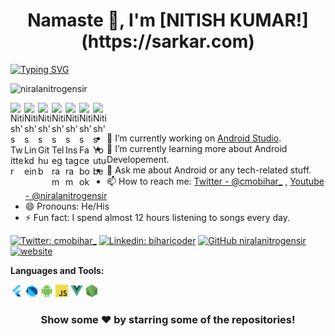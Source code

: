 <!-- ### Hi there 👋 -->

<!--
**niralanitrogensir/niralanitrogensir** is a ✨ _special_ ✨ repository because its `README.md` (this file) appears on your GitHub profile.

Here are some ideas to get you started:

- 🔭 I’m currently working on ...
- 🌱 I’m currently learning ...
- 👯 I’m looking to collaborate on ...
- 🤔 I’m looking for help with ...
- 💬 Ask me about ...
- 📫 How to reach me: ...
- 😄 Pronouns: ...
- ⚡ Fun fact: ...
-->
<!-- ###  Namaste, I'm [NITISH KUMAR!](https://sarkar.com) 👋 -->

<h1 align="center">Namaste 🙏, I'm  [NITISH KUMAR!](https://sarkar.com) </h1>

[![Typing SVG](https://readme-typing-svg.herokuapp.com?font=&size=22&center=true&width=600&lines=Build+%E2%80%A2+Break+%E2%80%A2+Design+%E2%80%A2+Solve+%E2%80%A2+Train+%E2%80%A2+Serve)](https://git.io/typing-svg)


<p align="left"> <img src="https://komarev.com/ghpvc/?username=niralanitrogensir&label=PROFILE+VIEWS&color=blue&style=plastic" alt="niralanitrogensir" /> </p>

<a href="https://twitter.com/cmobihar_">
  <img align="left" alt="Nitish's Twitter" width="22px" src="https://cdn.jsdelivr.net/npm/simple-icons@v3/icons/twitter.svg" />
</a>
<a href="https://linkedin.com/in/biharicoder">
  <img align="left" alt="Nitish's Linkdein" width="22px" src="https://cdn.jsdelivr.net/npm/simple-icons@v3/icons/linkedin.svg" />
</a>
<a href="https://github.com/niralanitrogensir">
  <img align="left" alt="Nitish's Github" width="22px" src="https://cdn.jsdelivr.net/npm/simple-icons@v3/icons/github.svg" />
</a>
<a href="https://t.me/Official_Sarkar">
  <img align="left" alt="Nitish's Telegram" width="22px" src="https://cdn.jsdelivr.net/npm/simple-icons@v3/icons/telegram.svg" />
</a>
<a href="https://instagram.com/niralanitrogensir/">
  <img align="left" alt="Nitish's Instagram" width="22px" src="https://cdn.jsdelivr.net/npm/simple-icons@v3/icons/instagram.svg" />
</a>
<a href="https://www.facebook.com/niralanitrogensir/">
  <img align="left" alt="Nitish's Facebook" width="22px" src="https://cdn.jsdelivr.net/npm/simple-icons@v3/icons/facebook.svg" />
</a>
<a href="https://www.youtube.com/niralanitrogensir/">
  <img align="left" alt="Nitish's Youtube" width="22px" src="https://cdn.jsdelivr.net/npm/simple-icons@v3/icons/youtube.svg" />
</a>

<br/>
<br/>

- 🔭 I’m currently working on [Android Studio](https://niralanitrogensir.live/).
- 🌱 I’m currently learning more about Android Developement.
  <!-- - 👯 I’m looking to collaborate on [Youtube](https://youtube.com/mtechviral). -->
  <!-- - 🤔 I’m looking for help with VelocityX documentation. -->
- 💬 Ask me about Android or any tech-related stuff.
- 📫 How to reach me: [Twitter - @cmobihar\_](https://twitter.com/cmobihar_) , [Youtube - @niralanitrogensir](https://youtube.com/niralanitrogensir)
- 😄 Pronouns: He/His
- ⚡ Fun fact: I spend almost 12 hours listening to songs every day.

[![Twitter: cmobihar_](https://img.shields.io/twitter/follow/cmobihar_?style=social)](https://twitter.com/cmobihar_)
[![Linkedin: biharicoder](https://img.shields.io/badge/-biharicoder-blue?style=flat-square&logo=Linkedin&logoColor=white&link=https://www.linkedin.com/in/biharicoder/)](https://www.linkedin.com/in/biharicoder/)
[![GitHub niralanitrogensir](https://img.shields.io/github/followers/niralanitrogensir?label=follow&style=social)](https://github.com/niralanitrogensir)
[![website](https://img.shields.io/badge/PortfolioWebsite-sarkar.live-2648ff?style=flat-square&logo=google-chrome)](https://sarkar.live/)

**Languages and Tools:**

<code><img height="20" src="https://raw.githubusercontent.com/github/explore/80688e429a7d4ef2fca1e82350fe8e3517d3494d/topics/flutter/flutter.png"></code>
<code><img height="20" src="https://raw.githubusercontent.com/github/explore/80688e429a7d4ef2fca1e82350fe8e3517d3494d/topics/dart/dart.png"></code>
<code><img height="20" src="https://raw.githubusercontent.com/github/explore/80688e429a7d4ef2fca1e82350fe8e3517d3494d/topics/android/android.png"></code>
<code><img height="20" src="https://raw.githubusercontent.com/github/explore/80688e429a7d4ef2fca1e82350fe8e3517d3494d/topics/javascript/javascript.png"></code>
<code><img height="20" src="https://raw.githubusercontent.com/github/explore/80688e429a7d4ef2fca1e82350fe8e3517d3494d/topics/vue/vue.png"></code>
<code><img height="20" src="https://raw.githubusercontent.com/github/explore/80688e429a7d4ef2fca1e82350fe8e3517d3494d/topics/nodejs/nodejs.png"></code>
<!-- 
<a href="https://github.com/niralanitrogensir">
  <img align="center" src="https://github-readme-stats.vercel.app/api/top-langs/?username=niralanitrogensir&theme=light&hide_langs_below=1" />
</a>
<a href="https://github.com/niralanitrogensir">
 <img align="center" src="https://github-readme-stats.vercel.app/api?username=niralanitrogensir&show_icons=true&theme=light&line_height=27" alt="Pawan's github stats"/>
</a>
<a href="https://github.com/niralanitrogensir/FlutterExampleApps">
  <img align="center" src="https://github-readme-stats.vercel.app/api/pin/?username=niralanitrogensir&repo=FlutterExampleApps&theme=light" />

</a>
<a href="https://github.com/niralanitrogensir/VelocityX">
 <img align="center" src="https://github-readme-stats.vercel.app/api/pin/?username=niralanitrogensir&repo=VelocityX&theme=light" />
</a>
 -->
<div align="center">

### Show some ❤️ by starring some of the repositories!

</div>
